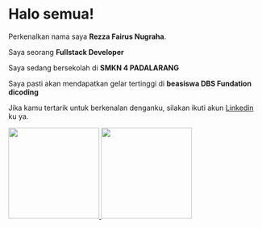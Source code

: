 # Halo semua! 

Perkenalkan nama saya **Rezza Fairus Nugraha**.<br>

Saya seorang **Fullstack Developer**

Saya sedang bersekolah di **SMKN 4 PADALARANG**

Saya pasti akan mendapatkan gelar tertinggi di **beasiswa DBS Fundation dicoding**

Jika kamu tertarik untuk berkenalan denganku, silakan ikuti akun [Linkedin](https://www.linkedin.com/in/rezza-fairus-nugraha-64851333b/) ku ya.

<p align="left">
<a href="https://github.com/penuliscode">
  <img height="180em" src="https://github-readme-stats-eight-theta.vercel.app/api?username=penuliscode&show_icons=true&theme=algolia&include_all_commits=true&count_private=true"/>
  <img height="180em" src="https://github-readme-stats-eight-theta.vercel.app/api/top-langs/?username=penuliscode&layout=compact&theme=algolia"/>
</a>
</p>
